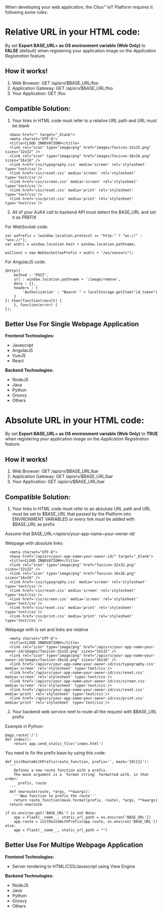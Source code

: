 When developing your web application, the Citus™ IoT Platform requires it following some rules:

Relative URL in your HTML code:
===============================
By set **Export BASE_URL= as OS environment variable (Web Only)** to **FALSE** (default) when registering your application image on the *Application Registration* feature.

How it works!
------------

1. Web Browser: GET /apisrv/$BASE_URL/foo 
2. Application Gateway: GET /apisrv/$BASE_URL/foo 
3. Your Application: GET /foo 

Compatible Solution:
-------------------

1. Your links in HTML code must refer to a relative URL path and <base> URL must be blank

```
  <base href="" target="_blank">
  <meta charset="UTF-8">
  <title>CLOUD INNOVATION®</title>
  <link rel="icon" type="image/png" href="images/favicon-32x32.png" sizes="32x32" />
  <link rel="icon" type="image/png" href="images/favicon-16x16.png" sizes="16x16" />
  <link href='css/typography.css' media='screen' rel='stylesheet' type='text/css'/>
  <link href='css/reset.css' media='screen' rel='stylesheet' type='text/css'/>
  <link href='css/screen.css' media='screen' rel='stylesheet' type='text/css'/>
  <link href='css/reset.css' media='print' rel='stylesheet' type='text/css'/>
  <link href='css/print.css' media='print' rel='stylesheet' type='text/css'/>
```
2. All of your AJAX call to backend API must detect the BASE_URL and set it as PREFIX


For WebSocket code:

```
var wsPrefix = (window.location.protocol == "http:" ? "ws://" : "wss://");
var wsUri = window.location.host + window.location.pathname;

wsClient = new WebSocket(wsPrefix + wsUri + "/ws/sensors");
```

For AngularJS code:
```
$http({
	method : 'POST',
	url : window.location.pathname + '/image/remove',
	data : {},
	headers : {
		'Authorization' : "Bearer " + localStorage.getItem("id_token")
	}
}).then(function(result) {
	}, function(error) {
});
```

Better Use For Single Webpage Application
-----------------------------------------
**Frontend Technologies:**
+ Javascript
+ AngularJS
+ VueJS
+ React

**Backend Technologies:**
+ NodeJS
+ Java
+ Python
+ Groovy
+ Others

Absolute URL in your HTML code:
===============================
By set **Export BASE_URL= as OS environment variable (Web Only)** to **TRUE** when registering your application image on the *Application Registration* feature.


How it works!
------------

1. Web Browser: GET /apisrv/$BASE_URL/bar 
2. Application Gateway: GET /apisrv/$BASE_URL/bar 
3. Your Application: GET /apisrv/$BASE_URL/bar 

Compatible Solution:
-------------------

1. Your links in HTML code must refer to an absulute URL path and <base> URL must be set to $BASE_URL that passed by the Platform into ENVIRONMENT VARIABLES or every link must be added with $BASE_URL as prefix

Assume that BASE_URL=/apisrv/your-app-name~your-owner-id/ 

Webpage with absolute links

```
  <meta charset="UTF-8">
  <base href="/apisrv/your-app-name~your-owner-id/" target="_blank">
  <title>CLOUD INNOVATION®</title>
  <link rel="icon" type="image/png" href="favicon-32x32.png" sizes="32x32" />
  <link rel="icon" type="image/png" href="favicon-16x16.png" sizes="16x16" />
  <link href='css/typography.css' media='screen' rel='stylesheet' type='text/css'/>
  <link href='css/reset.css' media='screen' rel='stylesheet' type='text/css'/>
  <link href='css/screen.css' media='screen' rel='stylesheet' type='text/css'/>
  <link href='css/reset.css' media='print' rel='stylesheet' type='text/css'/>
  <link href='css/print.css' media='print' rel='stylesheet' type='text/css'/>
```


Webpage with <base> is set and links are relative

```
  <meta charset="UTF-8">
  <title>CLOUD INNOVATION®</title>
  <link rel="icon" type="image/png" href="/apisrv/your-app-name~your-owner-id/images/favicon-32x32.png" sizes="32x32" />
  <link rel="icon" type="image/png" href="/apisrv/your-app-name~your-owner-id/images/favicon-16x16.png" sizes="16x16" />
  <link href='/apisrv/your-app-name~your-owner-id/css/typography.css' media='screen' rel='stylesheet' type='text/css'/>
  <link href='/apisrv/your-app-name~your-owner-id/css/reset.css' media='screen' rel='stylesheet' type='text/css'/>
  <link href='/apisrv/your-app-name~your-owner-id/css/screen.css' media='screen' rel='stylesheet' type='text/css'/>
  <link href='/apisrv/your-app-name~your-owner-id/css/reset.css' media='print' rel='stylesheet' type='text/css'/>
  <link href='/apisrv/your-app-name~your-owner-id/css/print.css' media='print' rel='stylesheet' type='text/css'/>
```

2. Your backend web service neet to route all the request with $BASE_URL prefix

Example in Python:

```
@app.route('/')
def index():
    return app.send_static_file('index.html')
```

You need to fix the prefix base by using this code:

```
def initRouteWithPrefix(route_function, prefix='', mask='{0}{1}'):
  '''
    Defines a new route function with a prefix.
    The mask argument is a `format string` formatted with, in that order:
      prefix, route
  '''
  def newroute(route, *args, **kwargs):
    '''New function to prefix the route'''
    return route_function(mask.format(prefix, route), *args, **kwargs)
  return newroute

if os.environ.get('BASE_URL') is not None:
    app = Flask(__name__, static_url_path = os.environ['BASE_URL'])
    app.route = initRouteWithPrefix(app.route, os.environ['BASE_URL'])
else:
    app = Flask(__name__, static_url_path = "")
```

Better Use For Multipe Webpage Application
-----------------------------------------
**Frontend Technologies:**
+ Server rendering to HTML/CSS/Javascript using View Engine

**Backend Technologies:**
+ NodeJS
+ Java
+ Python
+ Groovy
+ Others
